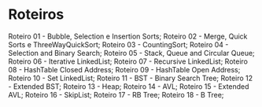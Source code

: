 # Roteiros 

Roteiro 01 - Bubble, Selection e Insertion Sorts;
Roteiro 02 - Merge, Quick Sorts e ThreeWayQuickSort;
Roteiro 03 - CountingSort;
Roteiro 04 - Selection and Binary Search;
Roteiro 05 - Stack, Queue and Circular Queue;
Roteiro 06 - Iterative LinkedList;
Roteiro 07 - Recursive LinkedList;
Roteiro 08 - HashTable Closed Address;
Roteiro 09 - HashTable Open Address;
Roteiro 10 - Set LinkedList;
Roteiro 11 - BST - Binary Search Tree;
Roteiro 12 - Extended BST;
Roteiro 13 - Heap;
Roteiro 14 - AVL;
Roteiro 15 - Extended AVL;
Roteiro 16 - SkipList;
Roteiro 17 - RB Tree;
Roteiro 18 - B Tree;
